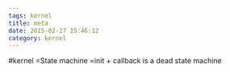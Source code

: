 ```yaml
---
tags: kernel
title: meta
date: 2015-02-27 15:46:12
category: kernel
---
```

#kernel
=State machine
=init + callback is a dead state machine

